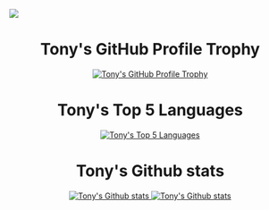 <p><img src="https://img.shields.io/badge/Blog-Antonius.cc-blue?style=for-the-badge&labelColor=9fa9ff&color=ce95ff&logo=creativecommons&?cacheSeconds=3600&link=https://antonius.cc&link=https://antonius.cc" /></p>

<h1 align="center">Tony's GitHub Profile Trophy</h1>

<p align=center>
  <a href="https://github.com/ryo-ma/github-profile-trophy"><img src="https://github-profile-trophy.vercel.app/?username=waiting33118&theme=nord&margin-w=1&margin-h=1&no-frame=true&&row=1" alt="Tony's GitHub Profile Trophy"></a>
</p>

<h1 align="center">Tony's Top 5 Languages</h1>

<p align=center>
  <a href="https://github.com/anuraghazra/github-readme-stats"><img src="https://github-readme-stats.vercel.app/api/top-langs/?username=waiting33118&layout=compact&theme=nord&show_icons=true" alt="Tony's Top 5 Languages"></a>
</p>

<h1 align=center>Tony's Github stats</h1>
<p align="center">
  <a href="https://github.com/anuraghazra/github-readme-stats">
    <img src="https://github-readme-stats.vercel.app/api?username=waiting33118&show_icons=true&theme=nord" alt="Tony's Github stats"/>
  </a>
  <a href="https://github.com/DenverCoder1/github-readme-streak-stats">
  <img src="http://github-readme-streak-stats.herokuapp.com?user=waiting33118&theme=nord&date_format=M%20j%5B%2C%20Y%5D" alt="Tony's Github stats"/>
  </a>
  
</p>

